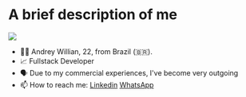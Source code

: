 # A brief description of me
![](https://komarev.com/ghpvc/?username=Andreywrl&style=for-the-badge&color=red)
- 👨‍💻 Andrey Willian, 22, from Brazil (🇧🇷).
- 📈 Fullstack Developer
- 🗣️ Due to my commercial experiences, I've become very outgoing 
- 📫 How to reach me: [Linkedin](https://www.linkedin.com/in/andrey-willian/) [WhatsApp](https://api.whatsapp.com/send?phone=5551994498561&text=Ol%C3%A1%2C%20Andrey!%20Tudo%20certo%20contigo%3F%20Encontrei%20esse%20link%20em%20seu%20GitHub%2C%20eu...)


<!---
Andreywrl/Andreywrl is a ✨ special ✨ repository because its `README.md` (this file) appears on your GitHub profile.
You can click the Preview link to take a look at your changes.
--->
